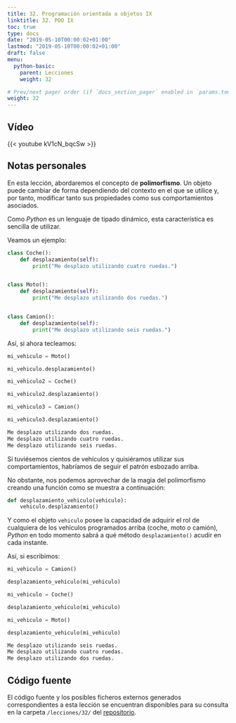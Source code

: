 ```yaml
---
title: 32. Programación orientada a objetos IX
linktitle: 32. POO IX
toc: true
type: docs
date: "2019-05-10T00:00:02+01:00"
lastmod: "2019-05-10T00:00:02+01:00"
draft: false
menu:
  python-basic:
    parent: Lecciones
    weight: 32

# Prev/next pager order (if `docs_section_pager` enabled in `params.toml`)
weight: 32
---
```


## Vídeo

{{< youtube kV1cN_bqcSw >}}

## Notas personales

En esta lección, abordaremos el concepto de **polimorfismo**. Un objeto puede cambiar de forma dependiendo del contexto en el que se utilice y, por tanto, modificar tanto sus propiedades como sus comportamientos asociados.

Como *Python* es un lenguaje de tipado dinámico, esta característica es sencilla de utilizar.

Veamos un ejemplo:

```python
class Coche():
    def desplazamiento(self):
        print("Me desplazo utilizando cuatro ruedas.")


class Moto():
    def desplazamiento(self):
        print("Me desplazo utilizando dos ruedas.")


class Camion():
    def desplazamiento(self):
        print("Me desplazo utilizando seis ruedas.")
```

Así, si ahora tecleamos:

```python
mi_vehiculo = Moto()

mi_vehiculo.desplazamiento()

mi_vehiculo2 = Coche()

mi_vehiculo2.desplazamiento()

mi_vehiculo3 = Camion()

mi_vehiculo3.desplazamiento()
```

```bash
Me desplazo utilizando dos ruedas.
Me desplazo utilizando cuatro ruedas.
Me desplazo utilizando seis ruedas.
```

Si tuviésemos cientos de vehículos y quisiéramos utilizar sus comportamientos, habríamos de seguir el patrón esbozado arriba.

No obstante, nos podemos aprovechar de la magia del polimorfismo creando una función como se muestra a continuación:

```python
def desplazamiento_vehiculo(vehiculo):
    vehiculo.desplazamiento()
```

Y como el objeto `vehiculo` posee la capacidad de adquirir el rol de cualquiera de los vehículos programados arriba (coche, moto o camión), *Python* en todo momento sabrá a qué método `desplazamiento()` acudir en cada instante.

Así, si escribimos:

```python
mi_vehiculo = Camion()

desplazamiento_vehiculo(mi_vehiculo)

mi_vehiculo = Coche()

desplazamiento_vehiculo(mi_vehiculo)

mi_vehiculo = Moto()

desplazamiento_vehiculo(mi_vehiculo)
```

```bash
Me desplazo utilizando seis ruedas.
Me desplazo utilizando cuatro ruedas.
Me desplazo utilizando dos ruedas.
```

## Código fuente

El código fuente y los posibles ficheros externos generados correspondientes a esta lección se encuentran disponibles para su consulta en la carpeta `/lecciones/32/` del [repositorio](https://github.com/ImAlexisSaez/curso-python-desde-0).





